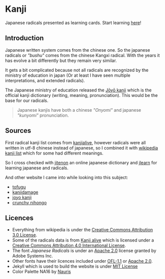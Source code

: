# Kanji

Japanese radicals presented as learning cards.
Start learning [here](https://sylhare.github.io/kanji/)!

## Introduction

Japanese written system comes from the chinese one. So the japanese radicals or _"bushu"_ comes from the chinese Kangxi radical.
With the years it has evolve a bit differently but they remain very similar.

It gets a bit complicated because not all radicals are recognized by the ministry of education in japan (Or at least I have seen multiple interpretations, and extended radicals).

The Japanese ministry of education released the [Jōyō kanji](https://en.wikipedia.org/wiki/J%C5%8Dy%C5%8D_kanji) which is the official kanji dictionary (writing, meaning, pronunciation).
This would be the base for our radicals.

> Japanese kanjis have both a chinese _"Onyomi"_ and japanese _"kunyomi"_ pronunciation. 

## Sources

First radical kanji list comes from [kanjialive](http://kanjialive.com), however radicals were all written in utf-8 chinese instead of japanese, 
so I combined it with [wikipedia kanji list](https://en.wikipedia.org/wiki/List_of_kanji_radicals_by_stroke_count) which for some had different meanings.
 
So I cross checked with [jitenon](https://jitenon.com/cat/radical_top.php) an online japanese dictionary and [jlearn](https://jlearn.net/Kanji/SearchByRadical)
for learning japanese and radicals.

And other website I came into while looking into this subject:
- [tofugu](https://www.tofugu.com/japanese/kanji-radicals-mnemonic-method/)
- [kanjidamage](http://www.kanjidamage.com/kanji_facts)
- [joyo kanji](https://www.joyokanji.com/radical-notes) 
- [crunchy nihongo](https://easy-japan.tumblr.com/post/149873905083/about-kanji-radicals-within-another-kanji) 

## Licences

- Everything from wikipedia is under the [Creative Commons Attribution 3.0 License](https://creativecommons.org/licenses/by/3.0).
- Some of the radicals data is from <a xmlns:cc="http://creativecommons.org/ns#" href="http://kanjialive.com" property="cc:attributionName" rel="cc:attributionURL">Kanji alive</a> which is licensed under a <a rel="license" href="http://creativecommons.org/licenses/by/4.0/">Creative Commons Attribution 4.0 International License</a>.
- The font _Japanese Radicals_ is under an [Apache 2.0](http://www.apache.org/licenses/LICENSE-2.0.html) license granted by Adobe Systems Inc.
- Other fonts have their licences included under [OFL-1.1](https://opensource.org/licenses/OFL-1.1) or [Apache 2.0](http://www.apache.org/licenses/LICENSE-2.0.html).
- Jekyll which is used to build the website is under [MIT License](https://github.com/jekyll/jekyll/blob/master/LICENSE)
- Color Palette NA16 by [Nauris](https://lospec.com/palette-list/na16)
